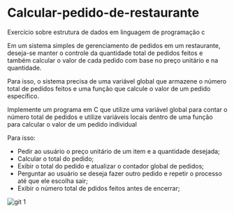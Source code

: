 # Calcular-pedido-de-restaurante
Exercício sobre estrutura de dados em linguagem de programação c

Em um sistema simples de gerenciamento de pedidos em um restaurante, deseja-se manter o controle
da quantidade total de pedidos feitos e também calcular o valor de cada pedido com base no preço
unitário e na quantidade.

Para isso, o sistema precisa de uma variável global que armazene o número total de pedidos feitos e 
uma função que calcule o valor de um pedido específico.

Implemente um programa em C que utilize uma variável global para contar o número total de pedidos
e utilize variáveis locais dentro de uma função para calcular o valor de um pedido individual

Para isso:

- Pedir ao usuário o preço unitário de um item e a quantidade desejada;
- Calcular o total do pedido;
- Exibir o total do pedido e atualizar o contador global de pedidos;
- Perguntar ao usuário se deseja fazer outro pedido e repetir o processo até que ele escolha sair;
- Exibir o número total de pdidos feitos antes de encerrar;

![git 1](https://github.com/user-attachments/assets/100cd5bc-9cd2-4db5-a50f-a58c93610310)

